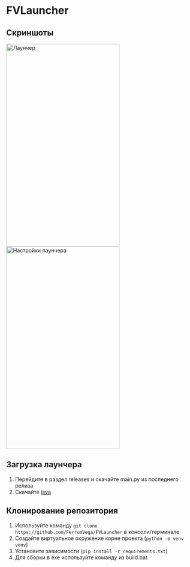 # FVLauncher

## Скриншоты

<img width="302" height="539" alt="Лаунчер" src="https://github.com/user-attachments/assets/f190a6de-5f71-4945-a437-4745f1cc96ac" />
<img width="302" height="539" alt="Настройки лаунчера" src="https://github.com/user-attachments/assets/54e5405b-8c5b-43c5-a9e8-9c840945ea8b" />

## Загрузка лаунчера

1. Перейдите в раздел releases и скачайте main.py из последнего релиза
2. Скачайте [java](https://adoptium.net/temurin/releases?version=17&os=any&arch=any)

## Клонирование репозитория

1. Используйте команду `git clone https://github.com/FerrumVega/FVLauncher` в консоли/терминале
2. Создайте виртуальное окружение корне проекта (`python -m venv venv`)
3. Установите зависимости (`pip install -r requirements.txt`)
4. Для сборки в exe используйте команду из build.bat

